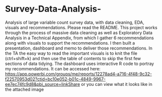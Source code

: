 # Survey-Data-Analysis-
Analysis of large variable count survey data, with data cleaning, EDA, visuals and recommendations. Please read the README.
This project works through the process of massive data cleaning as well as Exploratory Data Analysis in a Technical Appendix, from which I gather 6 recommendations along with visuals to support the recommendations. I then built a presentation, dashboard and memo to deliver those recommendations. In the TA the easy way to read the important visuals is to knit the file (ctrl+shift+k) and then use the table of contents to skip the first few sections of data tidying. The dashboard uses interactive R code to portray my recommendations. It can be accessed here: https://app.powerbi.com/groups/me/reports/12278ad4-a716-4f48-9c32-f22570953d02?ctid=bc10e052-b01c-4849-9967-ee7ec74fc9d8&pbi_source=linkShare  or you can view what it looks like in the attached image
